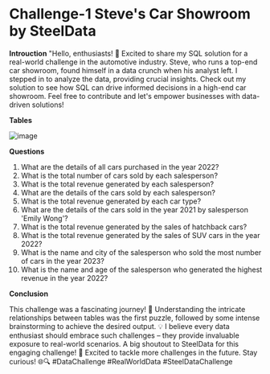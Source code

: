 # Challenge-1 Steve's Car Showroom by SteelData
**Introuction**
"Hello, enthusiasts! 👋 Excited to share my SQL solution for a real-world challenge in the automotive industry. Steve, who runs a top-end car showroom, found himself in a data crunch when his analyst left. I stepped in to analyze the data, providing crucial insights. Check out my solution to see how SQL can drive informed decisions in a high-end car showroom. Feel free to contribute and let's empower businesses with data-driven solutions!

**Tables**


![image](https://github.com/4bhijeet341/Challenge1_Steve-Car-Showroom-SteelData/assets/150332865/37dadc1d-ada0-463d-a2df-f85f18f00053)


**Questions**

1. What are the details of all cars purchased in the year 2022?
2. What is the total number of cars sold by each salesperson?
3. What is the total revenue generated by each salesperson?
4. What are the details of the cars sold by each salesperson?
5. What is the total revenue generated by each car type?
6. What are the details of the cars sold in the year 2021 by salesperson 'Emily Wong'?
7. What is the total revenue generated by the sales of hatchback cars?
8. What is the total revenue generated by the sales of SUV cars in the year 2022?
9. What is the name and city of the salesperson who sold the most number of cars in the year 2023?
10. What is the name and age of the salesperson who generated the highest revenue in the year 2022?

**Conclusion**

This challenge was a fascinating journey! 🚀 Understanding the intricate relationships between tables was the first puzzle, followed by some intense brainstorming to achieve the desired output. 💡 I believe every data enthusiast should embrace such challenges – they provide invaluable exposure to real-world scenarios. A big shoutout to SteelData for this engaging challenge! 👏 Excited to tackle more challenges in the future. Stay curious! 🌐🔍 #DataChallenge #RealWorldData #SteelDataChallenge
